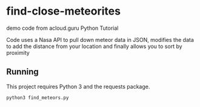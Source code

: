 # find-close-meteorites
demo code from acloud.guru Python Tutorial

Code uses a Nasa API to pull down meteor data in JSON, modifies the data to add the distance from your location and finally allows you to sort by proximity 

## Running

This project requires Python 3 and the requests package.

`python3 find_meteors.py`

